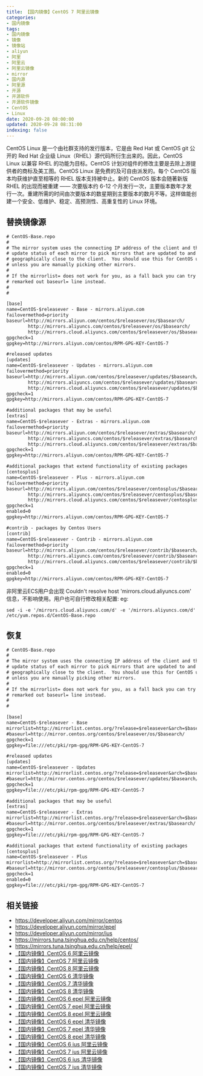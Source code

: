 ```yaml
---
title: 【国内镜像】CentOS 7 阿里云镜像
categories:
- 国内镜像
tags:
- 国内镜像
- 镜像
- 镜像站
- aliyun
- 阿里
- 阿里云
- 阿里云镜像
- mirror
- 国内源
- 阿里源
- 开源
- 开源软件
- 开源软件镜像
- CentOS
- Linux
date: 2020-09-28 08:00:00
updated: 2020-09-28 08:31:00
indexing: false
---
```


CentOS Linux 是一个由社群支持的发行版本，它是由 Red Hat 或 CentOS git 公开的 Red Hat 企业级 Linux（RHEL）源代码所衍生出来的。因此，CentOS Linux 以兼容 RHEL 的功能为目标。CentOS 计划对组件的修改主要是去除上游提供者的商标及美工图。CentOS Linux 是免费的及可自由派发的。每个 CentOS 版本均获维护直至相等的 RHEL 版本支持被中止。新的 CentOS 版本会随著新版 RHEL 的出现而被重建 —— 次要版本约 6-12 个月发行一次，主要版本数年才发行一次。重建所需的时间由次要版本的数星期到主要版本的数月不等。这样做能创建一个安全、低维护、稳定、高预测性、高重复性的 Linux 环境。

## 替换镜像源

```txt /etc/yum.repos.d/CentOS-Base.repo
# CentOS-Base.repo
#
# The mirror system uses the connecting IP address of the client and the
# update status of each mirror to pick mirrors that are updated to and
# geographically close to the client.  You should use this for CentOS updates
# unless you are manually picking other mirrors.
#
# If the mirrorlist= does not work for you, as a fall back you can try the
# remarked out baseurl= line instead.
#
#

[base]
name=CentOS-$releasever - Base - mirrors.aliyun.com
failovermethod=priority
baseurl=http://mirrors.aliyun.com/centos/$releasever/os/$basearch/
        http://mirrors.aliyuncs.com/centos/$releasever/os/$basearch/
        http://mirrors.cloud.aliyuncs.com/centos/$releasever/os/$basearch/
gpgcheck=1
gpgkey=http://mirrors.aliyun.com/centos/RPM-GPG-KEY-CentOS-7

#released updates
[updates]
name=CentOS-$releasever - Updates - mirrors.aliyun.com
failovermethod=priority
baseurl=http://mirrors.aliyun.com/centos/$releasever/updates/$basearch/
        http://mirrors.aliyuncs.com/centos/$releasever/updates/$basearch/
        http://mirrors.cloud.aliyuncs.com/centos/$releasever/updates/$basearch/
gpgcheck=1
gpgkey=http://mirrors.aliyun.com/centos/RPM-GPG-KEY-CentOS-7

#additional packages that may be useful
[extras]
name=CentOS-$releasever - Extras - mirrors.aliyun.com
failovermethod=priority
baseurl=http://mirrors.aliyun.com/centos/$releasever/extras/$basearch/
        http://mirrors.aliyuncs.com/centos/$releasever/extras/$basearch/
        http://mirrors.cloud.aliyuncs.com/centos/$releasever/extras/$basearch/
gpgcheck=1
gpgkey=http://mirrors.aliyun.com/centos/RPM-GPG-KEY-CentOS-7

#additional packages that extend functionality of existing packages
[centosplus]
name=CentOS-$releasever - Plus - mirrors.aliyun.com
failovermethod=priority
baseurl=http://mirrors.aliyun.com/centos/$releasever/centosplus/$basearch/
        http://mirrors.aliyuncs.com/centos/$releasever/centosplus/$basearch/
        http://mirrors.cloud.aliyuncs.com/centos/$releasever/centosplus/$basearch/
gpgcheck=1
enabled=0
gpgkey=http://mirrors.aliyun.com/centos/RPM-GPG-KEY-CentOS-7

#contrib - packages by Centos Users
[contrib]
name=CentOS-$releasever - Contrib - mirrors.aliyun.com
failovermethod=priority
baseurl=http://mirrors.aliyun.com/centos/$releasever/contrib/$basearch/
        http://mirrors.aliyuncs.com/centos/$releasever/contrib/$basearch/
        http://mirrors.cloud.aliyuncs.com/centos/$releasever/contrib/$basearch/
gpgcheck=1
enabled=0
gpgkey=http://mirrors.aliyun.com/centos/RPM-GPG-KEY-CentOS-7
```

<!-- more -->

非阿里云ECS用户会出现 Couldn't resolve host 'mirrors.cloud.aliyuncs.com' 信息，不影响使用。用户也可自行修改相关配置: eg:

```shell
sed -i -e '/mirrors.cloud.aliyuncs.com/d' -e '/mirrors.aliyuncs.com/d' /etc/yum.repos.d/CentOS-Base.repo
```

## 恢复

```txt /etc/yum.repos.d/CentOS-Base.repo
# CentOS-Base.repo
#
# The mirror system uses the connecting IP address of the client and the
# update status of each mirror to pick mirrors that are updated to and
# geographically close to the client.  You should use this for CentOS updates
# unless you are manually picking other mirrors.
#
# If the mirrorlist= does not work for you, as a fall back you can try the
# remarked out baseurl= line instead.
#
#

[base]
name=CentOS-$releasever - Base
mirrorlist=http://mirrorlist.centos.org/?release=$releasever&arch=$basearch&repo=os&infra=$infra
#baseurl=http://mirror.centos.org/centos/$releasever/os/$basearch/
gpgcheck=1
gpgkey=file:///etc/pki/rpm-gpg/RPM-GPG-KEY-CentOS-7

#released updates
[updates]
name=CentOS-$releasever - Updates
mirrorlist=http://mirrorlist.centos.org/?release=$releasever&arch=$basearch&repo=updates&infra=$infra
#baseurl=http://mirror.centos.org/centos/$releasever/updates/$basearch/
gpgcheck=1
gpgkey=file:///etc/pki/rpm-gpg/RPM-GPG-KEY-CentOS-7

#additional packages that may be useful
[extras]
name=CentOS-$releasever - Extras
mirrorlist=http://mirrorlist.centos.org/?release=$releasever&arch=$basearch&repo=extras&infra=$infra
#baseurl=http://mirror.centos.org/centos/$releasever/extras/$basearch/
gpgcheck=1
gpgkey=file:///etc/pki/rpm-gpg/RPM-GPG-KEY-CentOS-7

#additional packages that extend functionality of existing packages
[centosplus]
name=CentOS-$releasever - Plus
mirrorlist=http://mirrorlist.centos.org/?release=$releasever&arch=$basearch&repo=centosplus&infra=$infra
#baseurl=http://mirror.centos.org/centos/$releasever/centosplus/$basearch/
gpgcheck=1
enabled=0
gpgkey=file:///etc/pki/rpm-gpg/RPM-GPG-KEY-CentOS-7
```

<!-- more -->

## 相关链接

- https://developer.aliyun.com/mirror/centos
- https://developer.aliyun.com/mirror/epel
- https://developer.aliyun.com/mirror/ius
- https://mirrors.tuna.tsinghua.edu.cn/help/centos/
- https://mirrors.tuna.tsinghua.edu.cn/help/epel/
- [【国内镜像】CentOS 6 阿里云镜像](/mirror/centos-6-aliyun-mirror/)
- [【国内镜像】CentOS 7 阿里云镜像](/mirror/centos-7-aliyun-mirror/)
- [【国内镜像】CentOS 8 阿里云镜像](/mirror/centos-8-aliyun-mirror/)
- [【国内镜像】CentOS 6 清华镜像](/mirror/centos-6-tuna-mirror/)
- [【国内镜像】CentOS 7 清华镜像](/mirror/centos-7-tuna-mirror/)
- [【国内镜像】CentOS 8 清华镜像](/mirror/centos-8-tuna-mirror/)
- [【国内镜像】CentOS 6 epel 阿里云镜像](/mirror/centos-6-epel-aliyun-mirror/)
- [【国内镜像】CentOS 7 epel 阿里云镜像](/mirror/centos-7-epel-aliyun-mirror/)
- [【国内镜像】CentOS 8 epel 阿里云镜像](/mirror/centos-8-epel-aliyun-mirror/)
- [【国内镜像】CentOS 6 epel 清华镜像](/mirror/centos-6-epel-tuna-mirror/)
- [【国内镜像】CentOS 7 epel 清华镜像](/mirror/centos-7-epel-tuna-mirror/)
- [【国内镜像】CentOS 8 epel 清华镜像](/mirror/centos-8-epel-tuna-mirror/)
- [【国内镜像】CentOS 6 ius 阿里云镜像](/mirror/centos-6-ius-aliyun-mirror/)
- [【国内镜像】CentOS 7 ius 阿里云镜像](/mirror/centos-7-ius-aliyun-mirror/)
- [【国内镜像】CentOS 6 ius 清华镜像](/mirror/centos-6-ius-tuna-mirror/)
- [【国内镜像】CentOS 7 ius 清华镜像](/mirror/centos-7-ius-tuna-mirror/)
